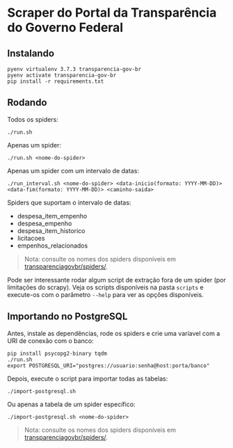 # Scraper do Portal da Transparência do Governo Federal

## Instalando

```shell
pyenv virtualenv 3.7.3 transparencia-gov-br
pyenv activate transparencia-gov-br
pip install -r requirements.txt
```

## Rodando

Todos os spiders:

```shell
./run.sh
```

Apenas um spider:

```shell
./run.sh <nome-do-spider>
```

Apenas um spider com um intervalo de datas:
```shell
./run_interval.sh <nome-do-spider> <data-inicio(formato: YYYY-MM-DD)> <data-fim(formato: YYYY-MM-DD)> <caminho-saida>
```
Spiders que suportam o intervalo de datas:
- despesa_item_empenho
- despesa_empenho
- despesa_item_historico
- licitacoes
- empenhos_relacionados


> Nota: consulte os nomes dos spiders disponíveis em
> [transparenciagovbr/spiders/](transparenciagovbr/spiders/]).

Pode ser interessante rodar algum script de extração fora de um spider (por
limitações do scrapy). Veja os scripts disponíveis na pasta `scripts` e
execute-os com o parâmetro `--help` para ver as opções disponíveis.


## Importando no PostgreSQL

Antes, instale as dependências, rode os spiders e crie uma varíavel com a URI
de conexão com o banco:

```shell
pip install psycopg2-binary tqdm
./run.sh
export POSTGRESQL_URI="postgres://usuario:senha@host:porta/banco"
```

Depois, execute o script para importar todas as tabelas:


```shell
./import-postgresql.sh
```

Ou apenas a tabela de um spider específico:

```shell
./import-postgresql.sh <nome-do-spider>
```

> Nota: consulte os nomes dos spiders disponíveis em
> [transparenciagovbr/spiders/](transparenciagovbr/spiders/]).
